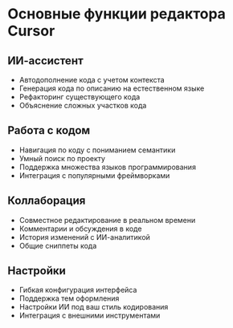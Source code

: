 # Основные функции редактора Cursor

## ИИ-ассистент
- Автодополнение кода с учетом контекста
- Генерация кода по описанию на естественном языке
- Рефакторинг существующего кода
- Объяснение сложных участков кода

## Работа с кодом
- Навигация по коду с пониманием семантики
- Умный поиск по проекту
- Поддержка множества языков программирования
- Интеграция с популярными фреймворками

## Коллаборация
- Совместное редактирование в реальном времени
- Комментарии и обсуждения в коде
- История изменений с ИИ-аналитикой
- Общие сниппеты кода

## Настройки
- Гибкая конфигурация интерфейса
- Поддержка тем оформления
- Настройки ИИ под ваш стиль кодирования
- Интеграция с внешними инструментами